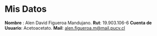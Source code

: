 # Mis Datos
 __Nombre__ : Alen David Figueroa Mandujano.
 __Rut__: 19.903.106-6
 __Cuenta de Usuario__: Acetoacetato.
 __Mail__: alen.figueroa.m@mail.pucv.cl